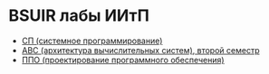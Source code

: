 # BSUIR лабы ИИтП

- [СП (системное программирование)](https://github.com/gaykov/bsuir/tree/master/SP)
- [АВС (архитектура вычислительных систем), второй семестр](https://github.com/gaykov/bsuir/tree/master/AVS)
- [ППО (проектирование программного обеспечения)](https://github.com/gaykov/bsuir/tree/master/PPO)
